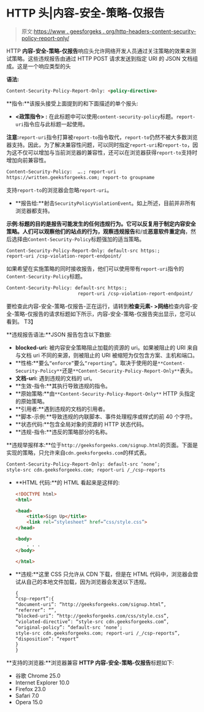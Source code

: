 # HTTP 头|内容-安全-策略-仅报告

> 原文:[https://www . geesforgeks . org/http-headers-content-security-policy-report-only/](https://www.geeksforgeeks.org/http-headers-content-security-policy-report-only/)

HTTP **内容-安全-策略-仅报告**响应头允许网络开发人员通过关注策略的效果来测试策略。这些违规报告由通过 HTTP POST 请求发送到指定 URI 的 JSON 文档组成。这是一个响应类型的头

**语法:**

```html
Content-Security-Policy-Report-Only: <policy-directive>
```

**指令:**该报头接受上面提到的和下面描述的单个报头:

*   **<政策指令> :** 在此标题中可以使用`content-security-policy`标题。`report-uri`指令应与此标题一起使用。

**注意:**`report-uri`指令打算被`report-to`指令取代，`report-to`仍然不被大多数浏览器支持。因此，为了解决兼容性问题，可以同时指定`report-uri`和`report-to`，因为这不仅可以增加与当前浏览器的兼容性，还可以在浏览器获得`report-to`支持时增加向前兼容性。

```html
Content–Security-Policy:  ….; report-uri
https://written.geeksforgeeks.com; report-to groupname
```

支持`report-to`的浏览器会忽略`report-uri`。

*   **报告给:**射击`SecurityPolicyViolationEvent`。如上所述，目前并非所有浏览器都支持。

**示例:**标题的目的是报告可能发生的任何违规行为。它可以反复用于制定内容安全策略。人们可以观察他们的站点的行为，观察**违规报告**和/或**恶意软件重定向**，然后选择由`Content-Security-Policy`标题强加的适当策略。

```html
Content-Security-Policy-Report-Only: default-src https:; 
report-uri /csp-violation-report-endpoint/ 
```

如果希望在实施策略的同时接收报告，他们可以使用带有`report-uri`指令的`Content-Security-Policy`标题。

```html
Content-Security-Policy: default-src https:; 
                          report-uri /csp-violation-report-endpoint/
```

要检查此内容-安全-策略-仅报告-正在运行，请转到**检查元素- >网络**检查内容-安全-策略-仅报告的请求标题如下所示，内容-安全-策略-仅报告突出显示，您可以看到。
T3】

**违规报告语法:**JSON 报告包含以下数据:

*   **blocked-uri:** 被内容安全策略阻止加载的资源的 uri。如果被阻止的 URI 来自与文档 uri 不同的来源，则被阻止的 URI 被缩短为仅包含方案、主机和端口。
*   **性格:**要么`“enforce”`要么`“reporting”`。取决于使用的是`**Content-Security-Policy**`还是`**Content-Security-Policy-Report-Only**`表头。
*   **文档-uri:** 遇到违规的文档的 uri。
*   **生效-指令:**其执行导致违规的指令。
*   **原始策略:**由`**Content-Security-Policy-Report-Only**` HTTP 头指定的原始策略。
*   **引用者:**遇到违规的文档的引用者。
*   **脚本-示例:**导致违规的内联脚本、事件处理程序或样式的前 40 个字符。
*   **状态代码:**包含全局对象的资源的 HTTP 状态代码。
*   **违规-指令:**违反的策略部分的名称。

**违规举报样本:**位于`http://geeksforgeeks.com/signup.html`的页面。下面是实现的策略，只允许来自`cdn.geeksforgeeks.com`的样式表。

```html
Content-Security-Policy-Report-Only: default-src ‘none’; 
style-src cdn.geeksforgeeks.com; report-uri /_/csp-reports
```

*   **HTML 代码:**的 HTML 看起来是这样的:

    ```html
    <!DOCTYPE html>
    <html>

    <head>
        <title>Sign Up</title>
        <link rel=”stylesheet” href=”css/style.css”>
    </head>

    <body>
        . . .
    </body>

    </html>
    ```

*   **违规:**这里 CSS 只允许从 CDN 下载，但是在 HTML 代码中，浏览器会尝试从自己的本地文件加载，因为浏览器会发送以下违规。

    ```html
    {
    “csp-report”:{
    “document-uri”: “http://geeksforgeeks.com/signup.html”,
    “referrer”: “”,
    “blocked-uri”: “http://geeksforgeeks.com/css/style.css”,
    “violated-directive”: “style-src cdn.geeksforgeeks.com”,
    “original-policy”: “default-src ‘none’; 
    style-src cdn.geeksforgeeks.com; report-uri /_/csp-reports”,
    “disposition”: “report”
    }
    }

    ```

**支持的浏览器:**浏览器兼容 **HTTP 内容-安全-策略-仅报告**标题如下:

*   谷歌 Chrome 25.0
*   Internet Explorer 10.0
*   Firefox 23.0
*   Safari 7.0
*   Opera 15.0